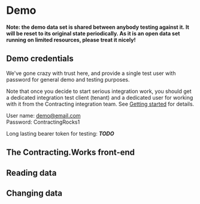 # Demo

**Note: the demo data set is shared between anybody testing against it. It will be reset to its original state periodically. As it is an open data set running on limited resources, please treat it nicely!**

## Demo credentials

We've gone crazy with trust here, and provide a single test user with password for general demo and testing purposes.

Note that once you decide to start serious integration work, you should get a dedicated integration test client (tenant) and a dedicated user for working with it from the Contracting integration team. See [Getting started](Getting%20started.md) for details.

User name: demo@email.com  
Password: ContractingRocks1

Long lasting bearer token for testing: ***TODO***

## The Contracting.Works front-end

## Reading data

## Changing data
